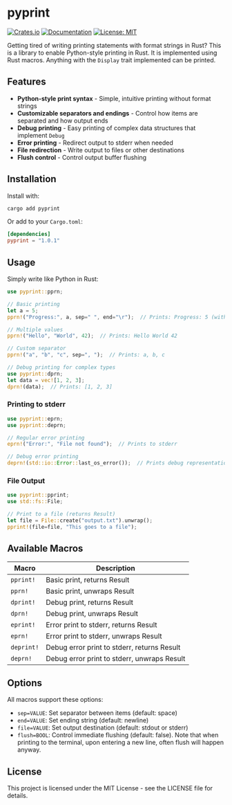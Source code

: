# pyprint

[![Crates.io](https://img.shields.io/crates/v/pyprint.svg)](https://crates.io/crates/pyprint)
[![Documentation](https://docs.rs/pyprint/badge.svg)](https://docs.rs/pyprint)
[![License: MIT](https://img.shields.io/badge/License-MIT-yellow.svg)](https://opensource.org/licenses/MIT)

Getting tired of writing printing statements with format strings in Rust? This is a library to enable Python-style printing in Rust. It is implemented using Rust macros. Anything with the `Display` trait implemented can be printed.

## Features

- **Python-style print syntax** - Simple, intuitive printing without format strings
- **Customizable separators and endings** - Control how items are separated and how output ends
- **Debug printing** - Easy printing of complex data structures that implement `Debug`
- **Error printing** - Redirect output to stderr when needed
- **File redirection** - Write output to files or other destinations
- **Flush control** - Control output buffer flushing

## Installation

Install with:

```bash
cargo add pyprint
```

Or add to your `Cargo.toml`:

```toml
[dependencies]
pyprint = "1.0.1"
```

## Usage

Simply write like Python in Rust:

```rust
use pyprint::pprn;

// Basic printing
let a = 5;
pprn!("Progress:", a, sep=" ", end="\r");  // Prints: Progress: 5 (with carriage return)

// Multiple values
pprn!("Hello", "World", 42);  // Prints: Hello World 42

// Custom separator
pprn!("a", "b", "c", sep=", ");  // Prints: a, b, c

// Debug printing for complex types
use pyprint::dprn;
let data = vec![1, 2, 3];
dprn!(data);  // Prints: [1, 2, 3]
```

### Printing to stderr

```rust
use pyprint::eprn;
use pyprint::deprn;

// Regular error printing
eprn!("Error:", "File not found");  // Prints to stderr

// Debug error printing
deprn!(std::io::Error::last_os_error());  // Prints debug representation to stderr
```

### File Output

```rust
use pyprint::pprint;
use std::fs::File;

// Print to a file (returns Result)
let file = File::create("output.txt").unwrap();
pprint!(file=file, "This goes to a file");
```

## Available Macros

| Macro        | Description                                 |
| ------------ | ------------------------------------------- |
| `pprint!`  | Basic print, returns Result                 |
| `pprn!`    | Basic print, unwraps Result                 |
| `dprint!`  | Debug print, returns Result                 |
| `dprn!`    | Debug print, unwraps Result                 |
| `eprint!`  | Error print to stderr, returns Result       |
| `eprn!`    | Error print to stderr, unwraps Result       |
| `deprint!` | Debug error print to stderr, returns Result |
| `deprn!`   | Debug error print to stderr, unwraps Result |

## Options

All macros support these options:

- `sep=VALUE`: Set separator between items (default: space)
- `end=VALUE`: Set ending string (default: newline)
- `file=VALUE`: Set output destination (default: stdout or stderr)
- `flush=BOOL`: Control immediate flushing (default: false). Note that when printing to the terminal, upon entering a new line, often flush will happen anyway.

## License

This project is licensed under the MIT License - see the LICENSE file for details.
